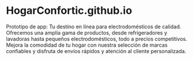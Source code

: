# HogarConfortic.github.io
Prototipo de app: Tu destino en línea para electrodomésticos de calidad. Ofrecemos una amplia gama de productos, desde refrigeradores y lavadoras hasta pequeños electrodomésticos, todo a precios competitivos. Mejora la comodidad de tu hogar con nuestra selección de marcas confiables y disfruta de envíos rápidos y atención al cliente personalizada.
